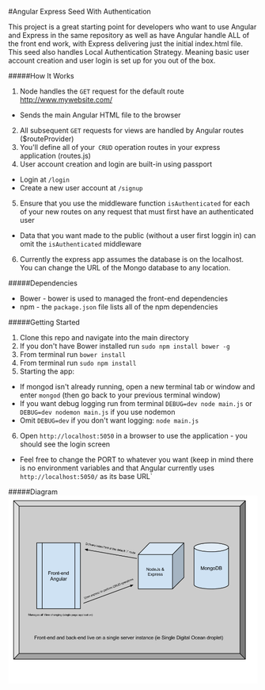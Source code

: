 #Angular Express Seed With Authentication

This project is a great starting point for developers
who want to use Angular and Express in the same repository
as well as have Angular handle ALL of the front end work, with Express
delivering just the initial index.html file. This seed also handles Local Authentication Strategy.
Meaning basic user account creation and user login is set up for you out of the box.

#####How It Works

1.  Node handles the `GET` request for the default route http://www.mywebsite.com/
  *  Sends the main Angular HTML file to the browser
2.  All subsequent `GET` requests for views are handled by Angular routes ($routeProvider)
3.  You'll define all of your` CRUD` operation routes in your express application (routes.js)
4.  User account creation and login are built-in using passport
  *  Login at `/login`
  *  Create a new user account at `/signup`
5.  Ensure that you use the middleware function `isAuthenticated` for each of your new routes on any request that must first have an authenticated user
  *  Data that you want made to the public (without a user first loggin in) can omit the `isAuthenticated` middleware 
6.  Currently the express app assumes the database is on the localhost. You can change the URL of the Mongo database to any location.

#####Dependencies

*  Bower - bower is used to managed the front-end dependencies
*  npm - the `package.json` file lists all of the npm dependencies

#####Getting Started

1.  Clone this repo and navigate into the main directory
2.  If you don't have Bower installed run `sudo npm install bower -g`
3.  From terminal run `bower install`
4.  From terminal run `sudo npm install`
5.  Starting the app:
  *  If mongod isn't already running, open a new terminal tab or window and enter `mongod` (then go back to your previous terminal window)
  *  If you want debug logging run from terminal `DEBUG=dev node main.js` or `DEBUG=dev nodemon main.js` if you use nodemon
  *  Omit `DEBUG=dev` if you don't want logging: `node main.js`
6.  Open `http://localhost:5050` in a browser to use the application - you should see the login screen
  *  Feel free to change the PORT to whatever you want (keep in mind there is no environment variables and that Angular currently uses `http://localhost:5050/` as its base URL`

#####Diagram
![](ang-express-readme-diagram.png)
